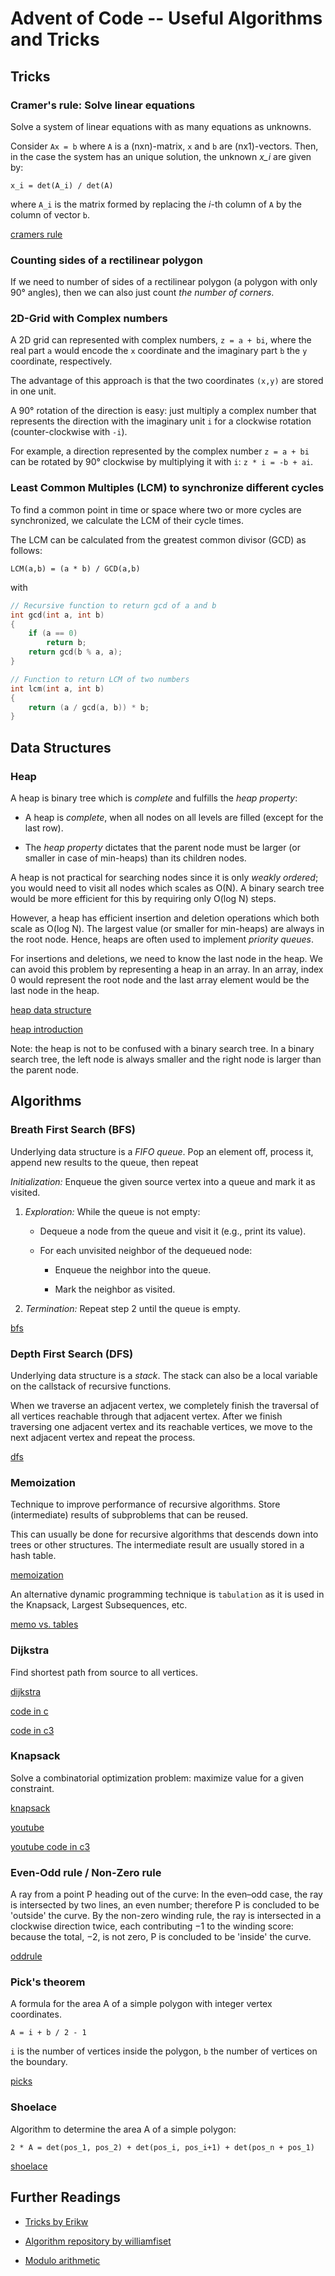# Advent of Code -- Useful Algorithms and Tricks

## Tricks

### Cramer's rule: Solve linear equations

Solve a system of linear equations with as many equations as unknowns.

Consider `Ax = b` where `A` is a (nxn)-matrix, `x` and `b` are (nx1)-vectors.
Then, in the case the system has an unique solution, the unknown *x_i* are
given by:
```
x_i = det(A_i) / det(A)
```
where `A_i` is the matrix formed by replacing the _i_-th column of `A` by the
column of vector `b`.

[cramers rule](https://en.wikipedia.org/wiki/Cramer%27s_rule)

### Counting sides of a rectilinear polygon

If we need to number of sides of a rectilinear polygon (a polygon with only
90° angles), then we can also just count _the number of corners_.

### 2D-Grid with Complex numbers

A 2D grid can represented with complex numbers, `z = a + bi`,
where the real part `a` would encode the `x` coordinate and the
imaginary part `b` the `y` coordinate, respectively.

The advantage of this approach is that the two coordinates `(x,y)` are
stored in one unit.

A 90° rotation of the direction is easy: just multiply a complex number that
represents the direction with the imaginary unit `i` for a clockwise rotation
(counter-clockwise with `-i`).

For example, a direction represented by the complex number `z = a + bi` can be
rotated by 90° clockwise by multiplying it with `i`: `z * i = -b + ai`.


### Least Common Multiples (LCM) to synchronize different cycles

To find a common point in time or space where two or more cycles are
synchronized, we calculate the LCM of their cycle times.

The LCM can be calculated from the greatest common divisor (GCD) as follows:

`LCM(a,b) = (a * b) / GCD(a,b)`

with

```c
// Recursive function to return gcd of a and b 
int gcd(int a, int b) 
{ 
    if (a == 0)
        return b; 
    return gcd(b % a, a); 
} 

// Function to return LCM of two numbers 
int lcm(int a, int b) 
{ 
    return (a / gcd(a, b)) * b;
} 
```

## Data Structures

### Heap

A heap is binary tree which is _complete_ and fulfills the _heap property_:

 * A heap is _complete_, when all nodes on all levels are filled (except for the last row).

 * The _heap property_ dictates that the parent node must be larger (or
    smaller in case of min-heaps) than its children nodes.

A heap is not practical for searching nodes since it is only _weakly
ordered_; you would need to visit all nodes which scales as O(N). A binary
search tree would be more efficient for this by requiring only O(log N) steps.

However, a heap has efficient insertion and deletion operations which both
scale as O(log N). The largest value (or smaller for min-heaps) are always in
the root node. Hence, heaps are often used to implement _priority queues_.

For insertions and deletions, we need to know the last node in the heap.  We
can avoid this problem by representing a heap in an array. In an array, index
0 would represent the root node and the last array element would be the last
node in the heap.

[heap data structure](https://www.geeksforgeeks.org/heap-data-structure/)

[heap introduction](https://www.geeksforgeeks.org/introduction-to-heap/)

Note: the heap is not to be confused with a binary search tree. In a binary
search tree, the left node is always smaller and the right node is larger than
the parent node.

## Algorithms

### Breath First Search (BFS)

Underlying data structure is a *FIFO queue*. Pop an element off, process
it, append new results to the queue, then repeat 

_Initialization:_ Enqueue the given source vertex into a queue and mark it as visited.

1. _Exploration:_ While the queue is not empty:

    - Dequeue a node from the queue and visit it (e.g., print its value).

    - For each unvisited neighbor of the dequeued node:

        - Enqueue the neighbor into the queue.

        - Mark the neighbor as visited. 

2. _Termination:_ Repeat step 2 until the queue is empty. 

[bfs](https://www.geeksforgeeks.org/breadth-first-search-or-bfs-for-a-graph/)


### Depth First Search (DFS)

Underlying data structure is a *stack*. The stack can also be a local variable
on the callstack of recursive functions.

When we traverse an adjacent vertex, we completely finish the traversal
of all vertices reachable through that adjacent vertex. After we finish
traversing one adjacent vertex and its reachable vertices, we move to
the next adjacent vertex and repeat the process.

[dfs](https://www.geeksforgeeks.org/depth-first-search-or-dfs-for-a-graph/)

### Memoization

Technique to improve performance of recursive algorithms. Store (intermediate)
results of subproblems that can be reused.

This can usually be done for recursive algorithms that descends down into trees
or other structures. The intermediate result are usually stored in a hash
table.

[memoization](https://www.geeksforgeeks.org/what-is-memoization-a-complete-tutorial/)

An alternative dynamic programming technique is `tabulation` as it is used in
the Knapsack, Largest Subsequences, etc.

[memo vs. tables](https://www.geeksforgeeks.org/tabulation-vs-memoization/)

### Dijkstra

Find shortest path from source to all vertices.

[dijkstra](https://www.geeksforgeeks.org/dijkstras-shortest-path-algorithm-greedy-algo-7/)

[code in c](dijkstra.c)

[code in c3](dijkstra.c3)

### Knapsack

Solve a combinatorial optimization problem: maximize value for a given
constraint.

[knapsack](https://www.geeksforgeeks.org/0-1-knapsack-problem-dp-10/)

[youtube](https://www.youtube.com/watch?v=cJ21moQpofY)

[youtube code in c3](knapsack.c3)

### Even-Odd rule / Non-Zero rule

A ray from a point P heading out of the curve: In the even–odd case, the
ray is intersected by two lines, an even number; therefore P is
concluded to be 'outside' the curve. By the non-zero winding rule, the
ray is intersected in a clockwise direction twice, each contributing −1
to the winding score: because the total, −2, is not zero, P is concluded
to be 'inside' the curve.

[oddrule](https://en.wikipedia.org/wiki/Even%E2%80%93odd_rule)


### Pick's theorem

A formula for the area A of a simple polygon with integer vertex
coordinates.

```
A = i + b / 2 - 1
```

`i` is the number of vertices inside the polygon, `b` the number of
vertices on the boundary.

[picks](https://en.wikipedia.org/wiki/Pick%27s_theorem)


### Shoelace

Algorithm to determine the area A of a simple polygon:

```
2 * A = det(pos_1, pos_2) + det(pos_i, pos_i+1) + det(pos_n + pos_1)
```

[shoelace](https://en.wikipedia.org/wiki/Shoelace_formula)


## Further Readings

* [Tricks by Erikw](https://erikw.netlify.app/blog/tech/advent-of-code-tricks/)

* [Algorithm repository by williamfiset](https://github.com/williamfiset/algorithms)

* [Modulo arithmetic](https://brilliant.org/wiki/modular-arithmetic/)
